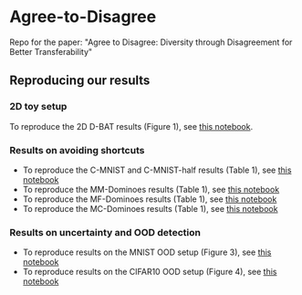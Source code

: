 # Agree-to-Disagree
Repo for the paper: "Agree to Disagree: Diversity through Disagreement for Better Transferability"

## Reproducing our results

### 2D toy setup

To reproduce the 2D D-BAT results (Figure 1), see [this notebook](https://github.com/mpagli/Agree-to-Disagree/blob/main/notebooks/D_BAT_2D_example.ipynb).

### Results on avoiding shortcuts

* To reproduce the C-MNIST and C-MNIST-half results (Table 1), see [this notebook]()
* To reproduce the MM-Dominoes results (Table 1), see [this notebook]()
* To reproduce the MF-Dominoes results (Table 1), see [this notebook]()
* To reproduce the MC-Dominoes results (Table 1), see [this notebook]()

### Results on uncertainty and OOD detection

* To reproduce results on the MNIST OOD setup (Figure 3), see [this notebook]()
* To reproduce results on the CIFAR10 OOD setup (Figure 4), see [this notebook]()
